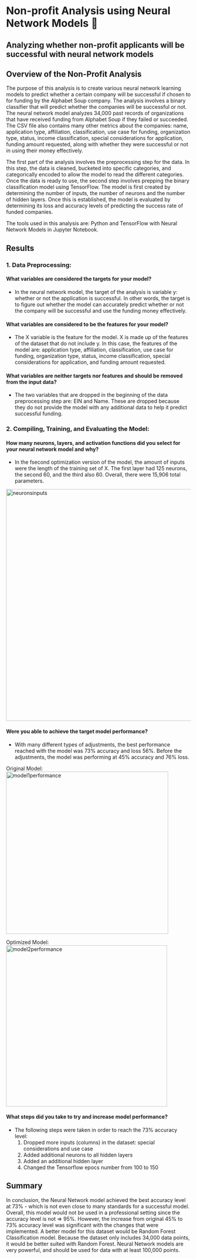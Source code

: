 # Non-profit Analysis using Neural Network Models :brain:
## Analyzing whether non-profit applicants will be successful with neural network models

## Overview of the Non-Profit Analysis

The purpose of this analysis is to create various neural network learning models to predict whether a certain company will be successful if chosen to for funding by the Alphabet Soup company. The analysis involves a binary classifier that will predict whether the companies will be successful or not. The neural network model analyzes 34,000 past records of organizations that have received funding from Alphabet Soup if they failed or succeeded. The CSV file also contains many other metrics about the companies: name, application type, affiliation, classification, use case for funding, organization type, status, income classification, special considerations for application, funding amount requested, along with whether they were successful or not in using their money effectively. 

The first part of the analysis involves the preprocessing step for the data. In this step, the data is cleaned, bucketed into specific categories,  and  categorically encoded to allow the model to read the different categories. Once the data is ready to use, the second step involves prepping the binary classification model using TensorFlow. The model is first created by determining the number of inputs, the number of neurons and the number of hidden layers. Once this is established, the model is evaluated by determining its loss and accuracy levels of predicting the success rate of funded companies. 

The tools used in this analysis are: Python and TensorFlow with Neural Network Models in Jupyter Notebook. 

## Results 

### 1. Data Preprocessing:

#### What variables are considered the targets for your model? 
- In the neural network model, the target of the analysis is variable y: whether or not the application is successful. In other words, the target is to figure out whether the model can accurately predict whether or not the company will be successful and use the funding money effectively. 

#### What variables are considered to be the features for your model? 
- The X variable is the feature for the model. X is made up of the features of the dataset that do not include y. In this case, the features of the model are: application type, affiliation, classification, use case for funding, organization type, status, income classification, special considerations for application, and funding amount requested. 

#### What variables are neither targets nor features and should be removed from the input data? 
- The two variables that are dropped in the beginning of the data preprocessing step are: EIN and Name. These are dropped because they do not provide the model with any additional data to help it predict successful funding. 

### 2. Compiling, Training, and Evaluating the Model: 


#### How many neurons, layers, and activation functions did you select for your neural network model and why? 
- In the fsecond optimization version of the model, the amount of inputs were the length of the training set of X. The first layer had 125 neurons, the second 60, and the third also 60. Overall, there were 15,906 total parameters. 

<img width="631" alt="neuronsinputs" src="https://user-images.githubusercontent.com/67871338/101429813-caff9580-38d1-11eb-9ba4-7b6e41038920.PNG">

#### Were you able to achieve the target model performance? 
- With many different types of adjustments, the best performance reached with the model was 73% accuracy and loss 56%. Before the adjustments, the model was performing at 45% accuracy and 76% loss. 

Original Model:
<img width="442" alt="model1performance" src="https://user-images.githubusercontent.com/67871338/101429814-cb982c00-38d1-11eb-9b88-d7a7bcb3be12.PNG">

Optimized Model:
<img width="439" alt="model2performance" src="https://user-images.githubusercontent.com/67871338/101429815-cb982c00-38d1-11eb-83d1-1bb523076d72.PNG">

#### What steps did you take to try and increase model performance? 
- The following steps were taken in order to reach the 73% accuracy level: 
    1. Dropped more inputs (columns) in the dataset: special considerations and use case 
    2. Added additional neurons to all hidden layers 
    3. Added an additional hidden layer
    4. Changed the Tensorflow epocs number from 100 to 150

## Summary 

In conclusion, the Neural Network model achieved the best accuracy level at 73% - which is not even close to many standards for a successful model. Overall, this model would not be used in a professional setting since the accuracy level is not => 95%. However, the increase from original 45% to 73% accuracy level was significant with the changes that were implemented. A better model for this dataset would be Random Forest Classification model. Because the dataset only includes   34,000 data points, it would be better suited with Random Forest. Neural Network models are very powerful, and should be used for data with at least 100,000 points. 

